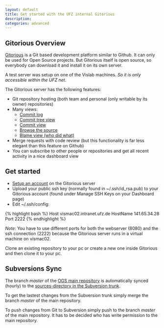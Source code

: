 ```yaml
---
layout: default
title: Get started with the UFZ internal Gitorious
description:
categories: advanced
---
```


## Gitorious Overview ##

[Gitorious](http://www.gitorious.org) is a Git based development platform similar to Github. It can only be used for Open Source projects. But Gitorious itself is open source, so everybody can download it and install it on its own server.

A test server was setup on one of the Vislab machines. *So it is only accessible within the UFZ  net*.

The Gitorious server has the following features:

- Git repository hosting (both team and personal (only writable by its owner) repositories)
- Many views:
  - [Commit log](http://vismac02.local:8080/ogs5/sources/commits/ff)
  - [Commit tree view](http://vismac02.local:8080/ogs5/sources/graph/ff)
  - [Commit view](http://vismac02.local:8080/ogs5/sources/commit/68f2a74554ee0a97959f590e04f7970040964f9d)
  - [Browse the source](http://vismac02.local:8080/ogs5/sources/trees/ff)
  - [Blame view (who did what)](http://vismac02.local:8080/ogs5/sources/blobs/blame/046275e618be222238766b40240728a7afb4ce5b/FEM/rf_bc_new.h)
- Merge requests with code review (but this functionality is far less elegant than this feature on Github)
- You can subscribe to other people or repositories and get all recent activity in a nice dashboard view

## Get started ##

- [Setup an account](http://vismac02.intranet.ufz.de:8080/users/new) on the Gitorious server
- Upload your public ssh key (normally found in ~/.ssh/id_rsa.pub) to your Gitorious account (found under Manage SSH Keys on your Dashboard page)
- Edit ~/.ssh/config:

{% highlight bash %}
Host vismac02.intranet.ufz.de
  HostName 141.65.34.28
  Port 2222
{% endhighlight %}

*Note*: You have to use different ports for both the webserver (8080) and the ssh connection (2222) because the Gitorious server runs in a virtual machine on vismac02.

Clone an existing repository to your pc or create a new one inside Gitorious and then clone it to your pc.

## Subversions Sync ##

The branch *master* of the [OGS main repository](http://vismac02.local:8080/ogs5/sources) is automatically synced (hourly) to the [sources-directory in the Subversion trunk](https://svn.ufz.de/ogs/browser/trunk/sources).

To get the lastest changes from the Subversion trunk simply merge the branch *master* of the main repository.

To push changes from Git to Subversion simply push to the branch *master* of the main repository. It has to be decided who has write permission to the main repository.